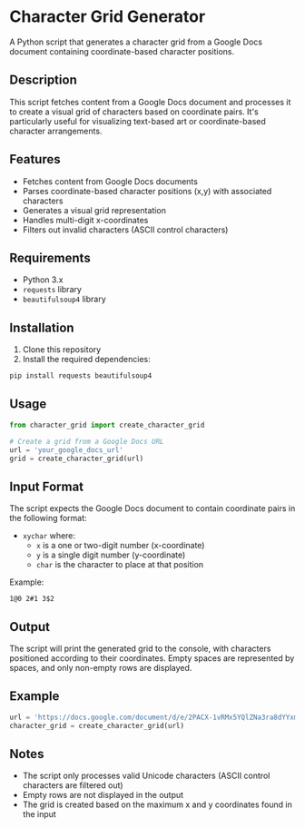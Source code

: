 # Character Grid Generator

A Python script that generates a character grid from a Google Docs document containing coordinate-based character positions.

## Description

This script fetches content from a Google Docs document and processes it to create a visual grid of characters based on coordinate pairs. It's particularly useful for visualizing text-based art or coordinate-based character arrangements.

## Features

- Fetches content from Google Docs documents
- Parses coordinate-based character positions (x,y) with associated characters
- Generates a visual grid representation
- Handles multi-digit x-coordinates
- Filters out invalid characters (ASCII control characters)

## Requirements

- Python 3.x
- `requests` library
- `beautifulsoup4` library

## Installation

1. Clone this repository
2. Install the required dependencies:
```bash
pip install requests beautifulsoup4
```

## Usage

```python
from character_grid import create_character_grid

# Create a grid from a Google Docs URL
url = 'your_google_docs_url'
grid = create_character_grid(url)
```

## Input Format

The script expects the Google Docs document to contain coordinate pairs in the following format:
- `xychar` where:
  - `x` is a one or two-digit number (x-coordinate)
  - `y` is a single digit number (y-coordinate)
  - `char` is the character to place at that position

Example:
```
1@0 2#1 3$2
```

## Output

The script will print the generated grid to the console, with characters positioned according to their coordinates. Empty spaces are represented by spaces, and only non-empty rows are displayed.

## Example

```python
url = 'https://docs.google.com/document/d/e/2PACX-1vRMx5YQlZNa3ra8dYYxmv-QIQ3YJe8tbI3kqcuC7lQiZm-CSEznKfN_HYNSpoXcZIV3Y_O3YoUB1ecq/pub'
character_grid = create_character_grid(url)
```

## Notes

- The script only processes valid Unicode characters (ASCII control characters are filtered out)
- Empty rows are not displayed in the output
- The grid is created based on the maximum x and y coordinates found in the input 